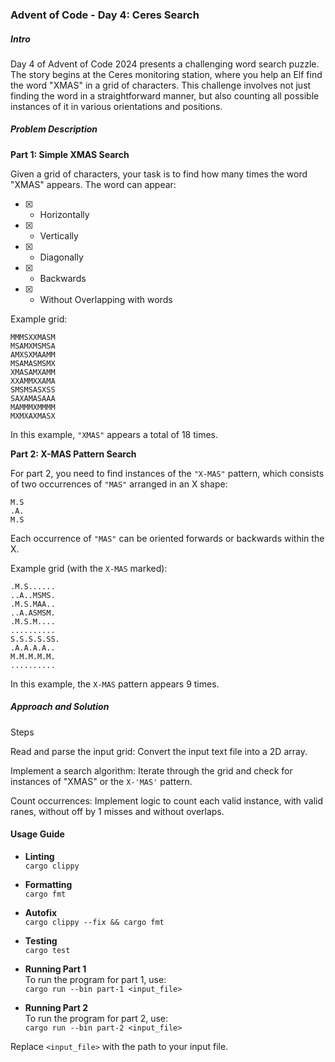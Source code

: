 ### Advent of Code - Day 4: Ceres Search

##### Intro

Day 4 of Advent of Code 2024 presents a challenging word search puzzle. The story begins at the Ceres monitoring station, where you help an Elf find the word "XMAS" in a grid of characters. This challenge involves not just finding the word in a straightforward manner, but also counting all possible instances of it in various orientations and positions.

##### Problem Description

**Part 1: Simple XMAS Search**

Given a grid of characters, your task is to find how many times the word "XMAS" appears. The word can appear:

- [x] - Horizontally

- [x] - Vertically

- [x] - Diagonally

- [x] - Backwards

- [x] - Without Overlapping with words

Example grid:

```
MMMSXXMASM
MSAMXMSMSA
AMXSXMAAMM
MSAMASMSMX
XMASAMXAMM
XXAMMXXAMA
SMSMSASXSS
SAXAMASAAA
MAMMMXMMMM
MXMXAXMASX
```

In this example, `"XMAS"` appears a total of 18 times.

**Part 2: X-MAS Pattern Search**

For part 2, you need to find instances of the `"X-MAS"` pattern, which consists of two occurrences of `"MAS"` arranged in an X shape:
```
M.S
.A.
M.S
```
Each occurrence of `"MAS"` can be oriented forwards or backwards within the X.

Example grid (with the `X-MAS` marked):
```
.M.S......
..A..MSMS.
.M.S.MAA..
..A.ASMSM.
.M.S.M....
..........
S.S.S.S.SS.
.A.A.A.A..
M.M.M.M.M.
..........
```
In this example, the `X-MAS` pattern appears 9 times.

##### Approach and Solution

Steps

Read and parse the input grid: Convert the input text file into a 2D array.

Implement a search algorithm: Iterate through the grid and check for instances of "XMAS" or the `X-'MAS'` pattern.

Count occurrences: Implement logic to count each valid instance, with valid ranes, without off by 1 misses and without overlaps.

#### Usage Guide

- **Linting**  
  `cargo clippy`

- **Formatting**  
  `cargo fmt`

- **Autofix**  
  `cargo clippy --fix && cargo fmt`

- **Testing**  
  `cargo test`

- **Running Part 1**  
  To run the program for part 1, use:  
  `cargo run --bin part-1 <input_file>`

- **Running Part 2**  
  To run the program for part 2, use:  
  `cargo run --bin part-2 <input_file>`

Replace `<input_file>` with the path to your input file.